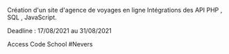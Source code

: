 Création d'un site d'agence de voyages en ligne 
Intégrations des API
PHP , SQL , JavaScript.

Deadline : 17/08/2021 au 31/08/2021

Access Code School #Nevers
